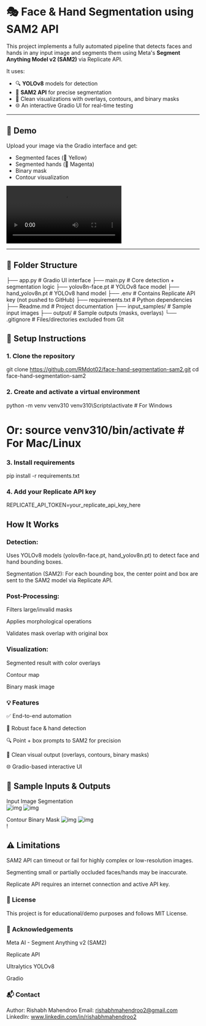 # 🎭 Face & Hand Segmentation using SAM2 API

This project implements a fully automated pipeline that detects faces and hands in any input image and segments them using Meta's **Segment Anything Model v2 (SAM2)** via Replicate API.

It uses:
- 🔍 **YOLOv8** models for detection
- 🎯 **SAM2 API** for precise segmentation
- 🎨 Clean visualizations with overlays, contours, and binary masks
- 🌐 An interactive Gradio UI for real-time testing

---

## 🚀 Demo

Upload your image via the Gradio interface and get:
- Segmented faces (💛 Yellow)
- Segmented hands (💜 Magenta)
- Binary mask
- Contour visualization

![Demo video](output/Project%20Demo/demo.mp4)

---

## 📁 Folder Structure
├── app.py # Gradio UI interface
├── main.py # Core detection + segmentation logic
├── yolov8n-face.pt # YOLOv8 face model
├── hand_yolov8n.pt # YOLOv8 hand model
├── .env # Contains Replicate API key (not pushed to GitHub)
├── requirements.txt # Python dependencies
├── Readme.md # Project documentation
├── input_samples/ # Sample input images
├── output/ # Sample outputs (masks, overlays)
└── .gitignore # Files/directories excluded from Git

## 🔧 Setup Instructions

### 1. Clone the repository
git clone https://github.com/RMdot02/face-hand-segmentation-sam2.git
cd face-hand-segmentation-sam2

### 2. Create and activate a virtual environment
python -m venv venv310
venv310\Scripts\activate   # For Windows
# Or: source venv310/bin/activate  # For Mac/Linux

### 3. Install requirements
pip install -r requirements.txt

### 4. Add your Replicate API key
REPLICATE_API_TOKEN=your_replicate_api_key_here


## How It Works

### Detection:
Uses YOLOv8 models (yolov8n-face.pt, hand_yolov8n.pt) to detect face and hand bounding boxes.

Segmentation (SAM2):
For each bounding box, the center point and box are sent to the SAM2 model via Replicate API.

### Post-Processing:

Filters large/invalid masks

Applies morphological operations

Validates mask overlap with original box

### Visualization:

Segmented result with color overlays

Contour map

Binary mask image

### 💡 Features
✅ End-to-end automation

🧠 Robust face & hand detection

🔍 Point + box prompts to SAM2 for precision

🎨 Clean visual output (overlays, contours, binary masks)

🌐 Gradio-based interactive UI

## 📸 Sample Inputs & Outputs
Input Image 	                                                 Segmentation	                                     
![img](input_samples/sample4.webp)                               ![img](output/sample%203/segmented_result.png)      

Contour                                                          Binary Mask
![img](output/sample%203/contour%20visualization.png)            ![img](output/sample%203/Mask.png)      
     !

## ⚠️ Limitations
SAM2 API can timeout or fail for highly complex or low-resolution images.

Segmenting small or partially occluded faces/hands may be inaccurate.

Replicate API requires an internet connection and active API key.


### 📜 License
This project is for educational/demo purposes and follows MIT License.

### 🙌 Acknowledgements
Meta AI - Segment Anything v2 (SAM2)

Replicate API

Ultralytics YOLOv8

Gradio

### 📬 Contact
Author: Rishabh Mahendroo
Email: rishabhmahendroo2@gmail.com
LinkedIn: www.linkedin.com/in/rishabhmahendroo2

